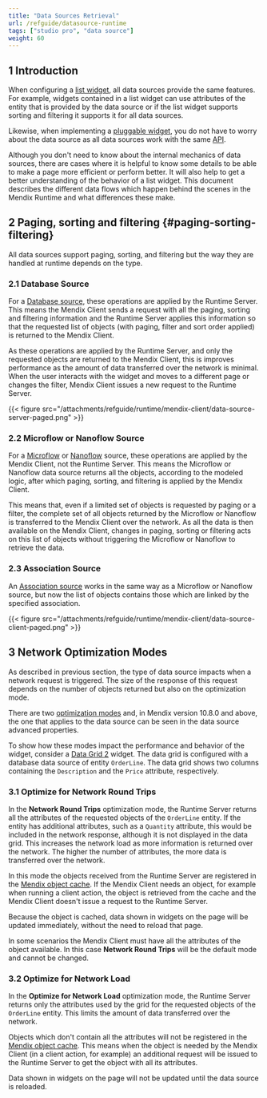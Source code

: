 ```yaml
---
title: "Data Sources Retrieval"
url: /refguide/datasource-runtime
tags: ["studio pro", "data source"]
weight: 60
---
```


## 1 Introduction

When configuring a [list widget](/refguide/data-sources/#list-widgets), all data sources provide the same features. For example, widgets contained in a list widget can use attributes of the entity that is provided by the data source or if the list widget supports sorting and filtering it supports it for all data sources.

Likewise, when implementing a [pluggable widget](/apidocs-mxsdk/apidocs/pluggable-widgets/), you do not have to worry about the data source as all data sources work with the same [API](/apidocs-mxsdk/apidocs/pluggable-widgets-client-apis-list-values/).

Although you don't need to know about the internal mechanics of data sources, there are cases
where it is helpful to know some details to be able to make a page more efficient or perform better. It will also help to get a better understanding of the behavior of a list widget. This document describes the different data flows which happen behind the scenes in the Mendix Runtime and what differences these make.

## 2 Paging, sorting and filtering {#paging-sorting-filtering}

All data sources support paging, sorting, and filtering but the way they are handled at runtime depends on the type.

### 2.1 Database Source

For a [Database source](/refguide/database-source/), these operations are applied by the Runtime Server. This means the Mendix Client sends a request with all the paging, sorting and filtering information and the Runtime Server applies this information so that the requested list of objects (with paging, filter and sort order applied) is returned to the Mendix Client.

As these operations are applied by the Runtime Server, and only the requested objects are returned to the Mendix Client, this is improves performance as the amount of data transferred over the network is minimal. When the user interacts with the widget and moves to a different page or changes the filter, Mendix Client issues a new request to the Runtime Server.

{{< figure src="/attachments/refguide/runtime/mendix-client/data-source-server-paged.png" >}}

### 2.2 Microflow or Nanoflow Source

For a [Microflow](/refguide/microflow-source/) or [Nanoflow](/refguide/nanoflow-source/) source, these operations are applied by the Mendix Client, not the Runtime Server. This means the Microflow or Nanoflow data source returns all the objects, according to the modeled logic, after which paging, sorting, and filtering is applied by the Mendix Client.

This means that, even if a limited set of objects is requested by paging or a filter, the complete set of all objects returned by the Microflow or Nanoflow is transferred to the Mendix Client over the network. As all the data is then available on the Mendix Client, changes in paging, sorting or filtering acts on this list of objects without triggering the Microflow or Nanoflow to retrieve the data.

### 2.3 Association Source

An [Association source](/refguide/association-source/) works in the same way as a Microflow or Nanoflow source, but now the list of objects contains those which are linked by the specified association.

{{< figure src="/attachments/refguide/runtime/mendix-client/data-source-client-paged.png" >}}

## 3 Network Optimization Modes

As described in previous section, the type of data source impacts when a network request is triggered. The size of the response of this request depends on the number of objects returned but also on the optimization mode.

There are two [optimization modes](/refguide/data-sources/#optimization-mode) and, in Mendix version 10.8.0 and above, the one that applies to the data source can be seen in the data source advanced properties.

To show how these modes impact the performance and behavior of the widget, consider a [Data Grid 2](/appstore/modules/data-grid-2/) widget. The data grid is configured with a database data source of entity `OrderLine`. The data grid shows two columns containing the `Description` and the `Price` attribute, respectively.

### 3.1 Optimize for Network Round Trips

In the **Network Round Trips** optimization mode, the Runtime Server returns all the attributes of the requested objects of the `OrderLine` entity. If the entity has additional attributes, such as a `Quantity` attribute, this would be included in the network response, although it is not displayed in the data grid. This increases the network load as more information is returned over the network. The higher the number of attributes, the more data is transferred over the network.

In this mode the objects received from the Runtime Server are registered in the [Mendix object cache](/refguide/mendix-client/#object-cache). If the Mendix Client needs an object, for example when running a client action, the object is retrieved from the cache and the Mendix Client doesn't issue a request to the Runtime Server.

Because the object is cached, data shown in widgets on the page will be updated immediately, without the need to reload that page.

In some scenarios the Mendix Client must have all the attributes of the object available. In this case **Network Round Trips** will be the default mode and cannot be changed.

### 3.2 Optimize for Network Load

In the **Optimize for Network Load** optimization mode, the Runtime Server returns only the attributes used by the grid for the requested objects of the `OrderLine` entity. This limits the amount of data transferred over the network.

Objects which don't contain all the attributes will not be registered in the [Mendix object cache](/refguide/mendix-client/#object-cache). This means when the object is needed by the Mendix Client (in a client action, for example) an additional request will be issued to the Runtime Server to get the object with all its attributes.

Data shown in widgets on the page will not be updated until the data source is reloaded.
